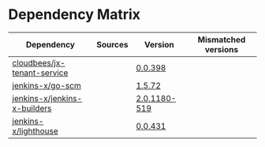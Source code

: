 # Dependency Matrix

Dependency | Sources | Version | Mismatched versions
---------- | ------- | ------- | -------------------
[cloudbees/jx-tenant-service](https://github.com/cloudbees/jx-tenant-service) |  | [0.0.398](https://github.com/cloudbees/jx-tenant-service/releases/tag/v0.0.398) | 
[jenkins-x/go-scm](https://github.com/jenkins-x/go-scm) |  | [1.5.72]() | 
[jenkins-x/jenkins-x-builders](https://github.com/jenkins-x/jenkins-x-builders) |  | [2.0.1180-519]() | 
[jenkins-x/lighthouse](https://github.com/jenkins-x/lighthouse) |  | [0.0.431]() | 
